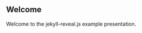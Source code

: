 

<div class="template black">
    <h2 id="welcome">Welcome</h2>
    <p>Welcome to the jekyll-reveal.js example presentation.</p>
</div>
